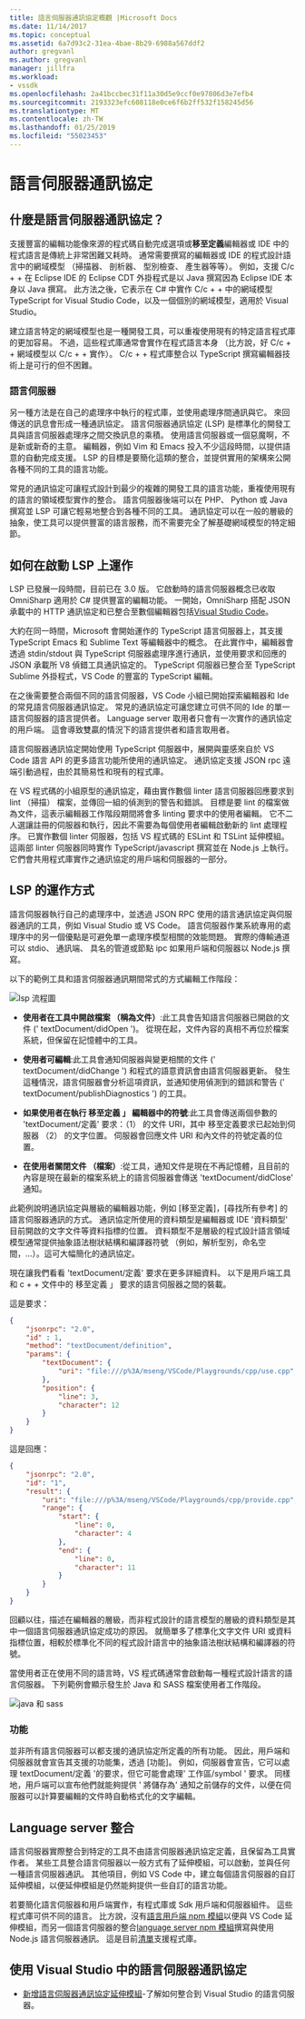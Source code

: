 ```yaml
---
title: 語言伺服器通訊協定概觀 |Microsoft Docs
ms.date: 11/14/2017
ms.topic: conceptual
ms.assetid: 6a7d93c2-31ea-4bae-8b29-6988a567ddf2
author: gregvanl
ms.author: gregvanl
manager: jillfra
ms.workload:
- vssdk
ms.openlocfilehash: 2a41bccbec31f11a30d5e9ccf0e97806d3e7efb4
ms.sourcegitcommit: 2193323efc608118e0ce6f6b2ff532f158245d56
ms.translationtype: MT
ms.contentlocale: zh-TW
ms.lasthandoff: 01/25/2019
ms.locfileid: "55023453"
---
```

# <a name="language-server-protocol"></a>語言伺服器通訊協定

## <a name="what-is-the-language-server-protocol"></a>什麼是語言伺服器通訊協定？

支援豐富的編輯功能像來源的程式碼自動完成選項或**移至定義**編輯器或 IDE 中的程式語言是傳統上非常困難又耗時。 通常需要撰寫的編輯器或 IDE 的程式設計語言中的網域模型 （掃描器、 剖析器、 型別檢查、 產生器等等）。 例如，支援 C/c + + 在 Eclipse IDE 的 Eclipse CDT 外掛程式是以 Java 撰寫因為 Eclipse IDE 本身以 Java 撰寫。 此方法之後，它表示在 C# 中實作 C/c + + 中的網域模型 TypeScript for Visual Studio Code，以及一個個別的網域模型，適用於 Visual Studio。

建立語言特定的網域模型也是一種開發工具，可以重複使用現有的特定語言程式庫的更加容易。 不過，這些程式庫通常會實作在程式語言本身 （比方說，好 C/c + + 網域模型以 C/c + + 實作）。 C/c + + 程式庫整合以 TypeScript 撰寫編輯器技術上是可行的但不困難。

### <a name="language-servers"></a>語言伺服器

另一種方法是在自己的處理序中執行的程式庫，並使用處理序間通訊與它。 來回傳送的訊息會形成一種通訊協定。 語言伺服器通訊協定 (LSP) 是標準化的開發工具與語言伺服器處理序之間交換訊息的乘積。 使用語言伺服器或一個惡魔啊，不是新或新奇的主意。 編輯器，例如 Vim 和 Emacs 投入不少這段時間，以提供語意的自動完成支援。 LSP 的目標是要簡化這類的整合，並提供實用的架構來公開各種不同的工具的語言功能。

常見的通訊協定可讓程式設計到最少的複雜的開發工具的語言功能，重複使用現有的語言的領域模型實作的整合。 語言伺服器後端可以在 PHP、 Python 或 Java 撰寫並 LSP 可讓它輕易地整合到各種不同的工具。 通訊協定可以在一般的層級的抽象，使工具可以提供豐富的語言服務，而不需要完全了解基礎網域模型的特定細節。

## <a name="how-work-on-the-lsp-started"></a>如何在啟動 LSP 上運作

LSP 已發展一段時間，目前已在 3.0 版。 它啟動時的語言伺服器概念已收取 OmniSharp 適用於 C# 提供豐富的編輯功能。 一開始，OmniSharp 搭配 JSON 承載中的 HTTP 通訊協定和已整合至數個編輯器包括[Visual Studio Code](https://code.visualstudio.com)。

大約在同一時間，Microsoft 會開始運作的 TypeScript 語言伺服器上，其支援 TypeScript Emacs 和 Sublime Text 等編輯器中的概念。 在此實作中，編輯器會透過 stdin/stdout 與 TypeScript 伺服器處理序進行通訊，並使用要求和回應的 JSON 承載所 V8 偵錯工具通訊協定的。 TypeScript 伺服器已整合至 TypeScript Sublime 外掛程式，VS Code 的豐富的 TypeScript 編輯。

在之後需要整合兩個不同的語言伺服器，VS Code 小組已開始探索編輯器和 Ide 的常見語言伺服器通訊協定。 常見的通訊協定可讓您建立可供不同的 Ide 的單一語言伺服器的語言提供者。 Language server 取用者只會有一次實作的通訊協定的用戶端。 這會導致雙贏的情況下的語言提供者和語言取用者。

語言伺服器通訊協定開始使用 TypeScript 伺服器中，展開與靈感來自於 VS Code 語言 API 的更多語言功能所使用的通訊協定。 通訊協定支援 JSON rpc 遠端引動過程，由於其簡易性和現有的程式庫。

在 VS 程式碼的小組原型的通訊協定，藉由實作數個 linter 語言伺服器回應要求到 lint （掃描） 檔案，並傳回一組的偵測到的警告和錯誤。 目標是要 lint 的檔案做為文件，這表示編輯器工作階段期間將會多 linting 要求中的使用者編輯。 它不二人選讓註冊的伺服器和執行，因此不需要為每個使用者編輯啟動新的 lint 處理程序。 已實作數個 linter 伺服器，包括 VS 程式碼的 ESLint 和 TSLint 延伸模組。 這兩部 linter 伺服器同時實作 TypeScript/javascript 撰寫並在 Node.js 上執行。 它們會共用程式庫實作之通訊協定的用戶端和伺服器的一部分。

## <a name="how-the-lsp-works"></a>LSP 的運作方式

語言伺服器執行自己的處理序中，並透過 JSON RPC 使用的語言通訊協定與伺服器通訊的工具，例如 Visual Studio 或 VS Code。 語言伺服器作業系統專用的處理序中的另一個優點是可避免單一處理序模型相關的效能問題。 實際的傳輸通道可以 stdio、 通訊端、 具名的管道或節點 ipc 如果用戶端和伺服器以 Node.js 撰寫。

以下的範例工具和語言伺服器通訊期間常式的方式編輯工作階段：

![lsp 流程圖](media/lsp-flow-diagram.png)

* **使用者在工具中開啟檔案 （稱為文件）**:此工具會告知語言伺服器已開啟的文件 (' textDocument/didOpen ')。 從現在起，文件內容的真相不再位於檔案系統，但保留在記憶體中的工具。

* **使用者可編輯**:此工具會通知伺服器與變更相關的文件 (' textDocument/didChange ') 和程式的語意資訊會由語言伺服器更新。 發生這種情況，語言伺服器會分析這項資訊，並通知使用偵測到的錯誤和警告 (' textDocument/publishDiagnostics ') 的工具。

* **如果使用者在執行 移至定義 」 編輯器中的符號**:此工具會傳送兩個參數的 'textDocument/定義' 要求：（1） 的文件 URI，其中 移至定義要求已起始到伺服器 （2） 的文字位置。 伺服器會回應文件 URI 和內文件的符號定義的位置。

* **在使用者關閉文件 （檔案）**:從工具，通知文件是現在不再記憶體，且目前的內容是現在最新的檔案系統上的語言伺服器會傳送 'textDocument/didClose' 通知。

此範例說明通訊協定與層級的編輯器功能，例如 [移至定義]，[尋找所有參考] 的語言伺服器通訊的方式。 通訊協定所使用的資料類型是編輯器或 IDE '資料類型' 目前開啟的文字文件等資料指標的位置。 資料類型不是層級的程式設計語言領域模型通常提供抽象語法樹狀結構和編譯器符號 （例如，解析型別，命名空間，...）。這可大幅簡化的通訊協定。

現在讓我們看看 'textDocument/定義' 要求在更多詳細資料。 以下是用戶端工具和 c + + 文件中的 移至定義 」 要求的語言伺服器之間的裝載。

這是要求：

```json
{
    "jsonrpc": "2.0",
    "id" : 1,
    "method": "textDocument/definition",
    "params": {
        "textDocument": {
            "uri": "file:///p%3A/mseng/VSCode/Playgrounds/cpp/use.cpp"
        },
        "position": {
            "line": 3,
            "character": 12
        }
    }
}
```

這是回應：

```json
{
    "jsonrpc": "2.0",
    "id": "1",
    "result": {
        "uri": "file:///p%3A/mseng/VSCode/Playgrounds/cpp/provide.cpp",
        "range": {
            "start": {
                "line": 0,
                "character": 4
            },
            "end": {
                "line": 0,
                "character": 11
            }
        }
    }
}
```

回顧以往，描述在編輯器的層級，而非程式設計的語言模型的層級的資料類型是其中一個語言伺服器通訊協定成功的原因。 就簡單多了標準化文字文件 URI 或資料指標位置，相較於標準化不同的程式設計語言中的抽象語法樹狀結構和編譯器的符號。

當使用者正在使用不同的語言時，VS 程式碼通常會啟動每一種程式設計語言的語言伺服器。 下列範例會顯示發生於 Java 和 SASS 檔案使用者工作階段。

![java 和 sass](media/lsp-java-and-sass.png)

### <a name="capabilities"></a>功能

並非所有語言伺服器可以都支援的通訊協定所定義的所有功能。 因此，用戶端和伺服器就會宣告其支援的功能集，透過 [功能]。 例如，伺服器會宣告，它可以處理 textDocument/定義 '的要求，但它可能會處理' 工作區/symbol ' 要求。 同樣地，用戶端可以宣布他們就能夠提供 ' 將儲存為' 通知之前儲存的文件，以便在伺服器可以計算要編輯的文件時自動格式化的文字編輯。

## <a name="integrating-a-language-server"></a>Language server 整合

語言伺服器實際整合到特定的工具不由語言伺服器通訊協定定義，且保留為工具實作者。 某些工具整合語言伺服器以一般方式有了延伸模組，可以啟動，並與任何一種語言伺服器通訊。 其他項目，例如 VS Code 中，建立每個語言伺服器的自訂延伸模組，以便延伸模組是仍然能夠提供一些自訂的語言功能。

若要簡化語言伺服器和用戶端實作，有程式庫或 Sdk 用戶端和伺服器組件。 這些程式庫可供不同的語言。 比方說，沒有[語言用戶端 npm 模組](https://www.npmjs.com/package/vscode-languageclient)以便與 VS Code 延伸模組，而另一個語言伺服器的整合[language server npm 模組](https://www.npmjs.com/package/vscode-languageserver)撰寫與使用 Node.js 語言伺服器通訊。 這是目前[清單](https://github.com/Microsoft/language-server-protocol/wiki/Protocol-Implementations)支援程式庫。

## <a name="using-the-language-server-protocol-in-visual-studio"></a>使用 Visual Studio 中的語言伺服器通訊協定

* [新增語言伺服器通訊協定延伸模組](adding-an-lsp-extension.md)-了解如何整合到 Visual Studio 的語言伺服器。
